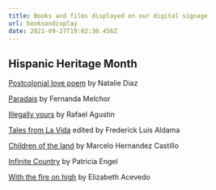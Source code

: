 ```yaml
---
title: Books and films displayed on our digital signage
url: booksondisplay
date: 2021-09-27T19:02:30.456Z
---
```

## Hispanic Heritage Month

[Postcolonial love poem](https://sherlock.whitman.edu/permalink/01ALLIANCE_WHITC/13r4h7b/alma99559414001867) by Natalie Diaz

[Paradais](https://sherlock.whitman.edu/permalink/01ALLIANCE_WHITC/13r4h7b/alma99740742201867) by Fernanda Melchor 

[Illegally yours](https://sherlock.whitman.edu/permalink/01ALLIANCE_WHITC/13r4h7b/alma99750388201867) by Rafael Agustin

[Tales from La Vida](https://sherlock.whitman.edu/permalink/01ALLIANCE_WHITC/13r4h7b/alma99383108401867) edited by Frederick Luis Aldama

[Children of the land](https://sherlock.whitman.edu/permalink/01ALLIANCE_WHITC/13r4h7b/alma99547895001867) by Marcelo Hernandez Castillo

[Infinite Country](https://sherlock.whitman.edu/permalink/01ALLIANCE_WHITC/13r4h7b/alma99676503801867) by Patricia Engel

[With the fire on high](https://sherlock.whitman.edu/permalink/01ALLIANCE_WHITC/13r4h7b/alma99449914601867) by Elizabeth Acevedo